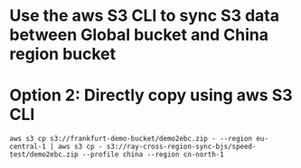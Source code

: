 # Use the aws S3 CLI to sync S3 data between Global bucket and China region bucket

# Option 2: Directly copy using aws S3 CLI

```
aws s3 cp s3://frankfurt-demo-bucket/demo2ebc.zip - --region eu-central-1 | aws s3 cp - s3://ray-cross-region-sync-bjs/speed-test/demo2ebc.zip --profile china --region cn-north-1
```